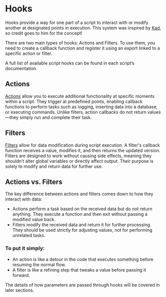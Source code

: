 # Hooks
Hooks provide a way for one part of a script to interact with or modify another at designated points in execution. This system was inspired by [Kad](https://github.com/Jump-On-Studios), so credit goes to him for the concept!

There are two main types of hooks: Actions and Filters. To use them, you need to create a callback function and register it using an export linked to a specific action or filter.

A full list of available script hooks can be found in each script’s documentation.

## Actions
[Actions](actions) allow you to execute additional functionality at specific moments within a script. They trigger at predefined points, enabling callback functions to perform tasks such as logging, inserting data into a database, or executing commands. Unlike filters, action callbacks do not return values—they simply run and complete their task.

## Filters
[Filters](filters) allow for data modification during script execution. A filter's callback function receives a value, modifies it, and then returns the updated version. Filters are designed to work without causing side effects, meaning they shouldn’t alter global variables or directly affect output. Their purpose is solely to modify and return data for further use.

## Actions vs. Filters
The key difference between actions and filters comes down to how they interact with data:

- Actions perform a task based on the received data but do not return anything. They execute a function and then exit without passing a modified value back.
- Filters modify the received data and return it for further processing. They should be used strictly for adjusting values, not for performing unrelated tasks.

### To put it simply:

- An action is like a detour in the code that executes something before resuming the normal flow.
- A filter is like a refining step that tweaks a value before passing it forward.

The details of how parameters are passed through hooks will be covered in later sections.

